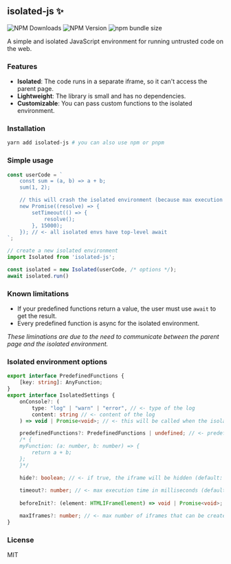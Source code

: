 ## isolated-js ✨
![NPM Downloads](https://img.shields.io/npm/dw/isolated-js)
![NPM Version](https://img.shields.io/npm/v/isolated-js)
![npm bundle size](https://img.shields.io/bundlephobia/minzip/isolated-js)

A simple and isolated JavaScript environment for running untrusted code on the web.

### Features
- **Isolated**: The code runs in a separate iframe, so it can't access the parent page.
- **Lightweight**: The library is small and has no dependencies.
- **Customizable**: You can pass custom functions to the isolated environment.

### Installation
```bash
yarn add isolated-js # you can also use npm or pnpm
```

### Simple usage
```js
const userCode = `
    const sum = (a, b) => a + b;
    sum(1, 2);

    // this will crash the isolated environment (because max execution time by default is 5 seconds)
    new Promise((resolve) => {
        setTimeout(() => {
            resolve();
        }, 15000);
    }); // <- all isolated envs have top-level await
`;

// create a new isolated environment
import Isolated from 'isolated-js';

const isolated = new Isolated(userCode, /* options */);
await isolated.run()
```

### Known limitations
- If your predefined functions return a value, the user must use `await` to get the result.
- Every predefined function is async for the isolated environment.

*These liminations are due to the need to communicate between the parent page and the isolated environment.*

### Isolated environment options
```ts
export interface PredefinedFunctions {
    [key: string]: AnyFunction;
}
export interface IsolatedSettings {
    onConsole?: (
        type: "log" | "warn" | "error", // <- type of the log
        content: string // <- content of the log
    ) => void | Promise<void>; // <- this will be called when the isolated environment logs something

    predefinedFunctions?: PredefinedFunctions | undefined; // <- predefined functions that the isolated environment can use, example:
    /* {
    myFunction: (a: number, b: number) => {
        return a + b;
    };
    }*/

    hide?: boolean; // <- if true, the iframe will be hidden (default: true)
    
    timeout?: number; // <- max execution time in milliseconds (default: 5000)
    
    beforeInit?: (element: HTMLIFrameElement) => void | Promise<void>; // <- this will be called before the isolated environment is initialized

    maxIframes?: number; // <- max number of iframes that can be created
}
```

### License
MIT